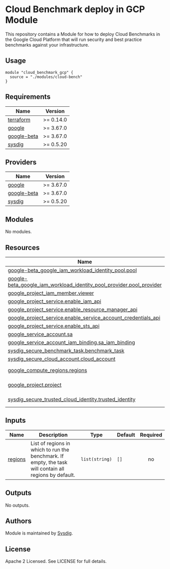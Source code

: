 # Cloud Benchmark deploy in GCP Module

This repository contains a Module for how to deploy Cloud Benchmarks in the Google Cloud Platform that will
run security and best practice benchmarks against your infrastructure.

## Usage

```hcl
module "cloud_benchmark_gcp" {
  source = "./modules/cloud-bench"
}
```

<!-- BEGINNING OF PRE-COMMIT-TERRAFORM DOCS HOOK -->
## Requirements

| Name | Version |
|------|---------|
| <a name="requirement_terraform"></a> [terraform](#requirement\_terraform) | >= 0.14.0 |
| <a name="requirement_google"></a> [google](#requirement\_google) | >= 3.67.0 |
| <a name="requirement_google-beta"></a> [google-beta](#requirement\_google-beta) | >= 3.67.0 |
| <a name="requirement_sysdig"></a> [sysdig](#requirement\_sysdig) | >= 0.5.20 |

## Providers

| Name | Version |
|------|---------|
| <a name="provider_google"></a> [google](#provider\_google) | >= 3.67.0 |
| <a name="provider_google-beta"></a> [google-beta](#provider\_google-beta) | >= 3.67.0 |
| <a name="provider_sysdig"></a> [sysdig](#provider\_sysdig) | >= 0.5.20 |

## Modules

No modules.

## Resources

| Name | Type |
|------|------|
| [google-beta_google_iam_workload_identity_pool.pool](https://registry.terraform.io/providers/hashicorp/google-beta/latest/docs/resources/google_iam_workload_identity_pool) | resource |
| [google-beta_google_iam_workload_identity_pool_provider.pool_provider](https://registry.terraform.io/providers/hashicorp/google-beta/latest/docs/resources/google_iam_workload_identity_pool_provider) | resource |
| [google_project_iam_member.viewer](https://registry.terraform.io/providers/hashicorp/google/latest/docs/resources/project_iam_member) | resource |
| [google_project_service.enable_iam_api](https://registry.terraform.io/providers/hashicorp/google/latest/docs/resources/project_service) | resource |
| [google_project_service.enable_resource_manager_api](https://registry.terraform.io/providers/hashicorp/google/latest/docs/resources/project_service) | resource |
| [google_project_service.enable_service_account_credentials_api](https://registry.terraform.io/providers/hashicorp/google/latest/docs/resources/project_service) | resource |
| [google_project_service.enable_sts_api](https://registry.terraform.io/providers/hashicorp/google/latest/docs/resources/project_service) | resource |
| [google_service_account.sa](https://registry.terraform.io/providers/hashicorp/google/latest/docs/resources/service_account) | resource |
| [google_service_account_iam_binding.sa_iam_binding](https://registry.terraform.io/providers/hashicorp/google/latest/docs/resources/service_account_iam_binding) | resource |
| [sysdig_secure_benchmark_task.benchmark_task](https://registry.terraform.io/providers/sysdiglabs/sysdig/latest/docs/resources/secure_benchmark_task) | resource |
| [sysdig_secure_cloud_account.cloud_account](https://registry.terraform.io/providers/sysdiglabs/sysdig/latest/docs/resources/secure_cloud_account) | resource |
| [google_compute_regions.regions](https://registry.terraform.io/providers/hashicorp/google/latest/docs/data-sources/compute_regions) | data source |
| [google_project.project](https://registry.terraform.io/providers/hashicorp/google/latest/docs/data-sources/project) | data source |
| [sysdig_secure_trusted_cloud_identity.trusted_identity](https://registry.terraform.io/providers/sysdiglabs/sysdig/latest/docs/data-sources/secure_trusted_cloud_identity) | data source |

## Inputs

| Name | Description | Type | Default | Required |
|------|-------------|------|---------|:--------:|
| <a name="input_regions"></a> [regions](#input\_regions) | List of regions in which to run the benchmark. If empty, the task will contain all regions by default. | `list(string)` | `[]` | no |

## Outputs

No outputs.
<!-- END OF PRE-COMMIT-TERRAFORM DOCS HOOK -->

## Authors

Module is maintained by [Sysdig](https://github.com/sysdiglabs/terraform-google-cloudvision).

## License

Apache 2 Licensed. See LICENSE for full details.
